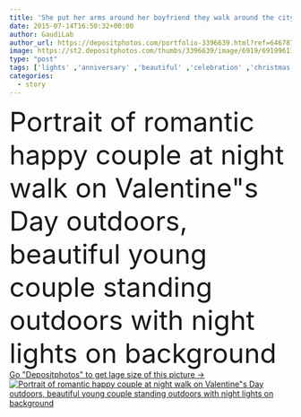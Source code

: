 ```yaml
---
title: 'She put her arms around her boyfriend they walk around the city at night'
date: 2015-07-14T16:50:32+00:00
author: GaudiLab
author_url: https://depositphotos.com/portfolio-3396639.html?ref=64678756
image: https://st2.depositphotos.com/thumbs/3396639/image/6919/69199611/api_thumb_450.jpg?forcejpeg=true
type: "post"
tags: ['lights' ,'anniversary' ,'beautiful' ,'celebration' ,'christmas' ,'happy' ,'holiday' ,'celebrate' ,'elegance' ,'love' ,'romance' ,'female' ,'young' ,'smiling' ,'outdoors' ,'happiness' ,'portrait' ,'smile' ,'male' ,'brunette' ,'man' ,'date' ,'winter' ,'night' ,'couple' ,'elegant' ,'romantic' ,'two' ,'woman' ,'together' ,'walk' ,'hugging' ,'hug' ,'passion' ,'dating' ,'lovers' ,'relationship' ,'affection' ,'boyfriend' ,'girlfriend' ,'fair' ,'copy space' ,'tender sentiment' ,'14th february' ,'couple in love' ,'love story' ,'happy couple' ]
categories: 
  - story
---
```

<div aling="center">
            <font size="60"> Portrait of romantic happy couple at night walk on Valentine"s Day outdoors, beautiful young couple standing outdoors with night lights on background</font>   
</div>
<div>
    <a href='https://depositphotos.com/69199611/stock-photo-she-put-her-arms-around.html?ref=64678756' target=_blank > Go "Depositphotos" to get lage size of this picture ->
        <img href='https://depositphotos.com/69199611/stock-photo-she-put-her-arms-around.html?ref=64678756' src='https://st2.depositphotos.com/3396639/6919/i/950/depositphotos_69199611-stock-photo-she-put-her-arms-around.jpg?forcejpeg=true' alt='Portrait of romantic happy couple at night walk on Valentine"s Day outdoors, beautiful young couple standing outdoors with night lights on background' >
    </a>
</div>
